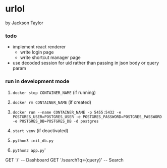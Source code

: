# urlol
by Jackson Taylor

### todo

- implement react renderer
    - write login page
    - write shortcut manager page
- use decoded session for uid rather than passing in json body or query param

### run in development mode

1. `docker stop CONTAINER_NAME` (if running)

2. `docker rm CONTAINER_NAME` (if created)

3. `docker run --name CONTAINER_NAME -p 5455:5432 -e POSTGRES_USER=POSTGRES_USER -e POSTGRES_PASSWORD=POSTGRES_PASSWORD -e POSTGRES_DB=POSTGRES_DB -d postgres`

4. `start venv` (if deactivated)

5. `python3 init_db.py`

6. `python3 app.py`'

GET '/' -- Dashboard
GET '/search?q={query}' -- Search